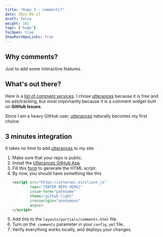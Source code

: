 ```yaml
---
title: "Hugo 3 - comments?"
date: 2022-05-17
draft: false
weight: 102
tags: ['hugo']
TocOpen: true
ShowPostNavLinks: true
---
```


## Why comments?

Just to add some interactive features.

## What's out there?

Here is a [list of comment services](https://gohugo.io/content-management/comments/). 
I chose [utterances](https://github.com/utterance/utterances) because
it is free and no ads/tracking, but most importantly because it is a comment widget built on **GitHub Issues**.

Since I am a heavy GitHub user, [utterances](https://github.com/utterance/utterances) naturally becomes my first choice.


## 3 minutes integration

It takes no time to add [utterances](https://github.com/utterance/utterances) to my site. 

1. Make sure that your repo is public.
2. Install the [Utterances GitHub App](https://github.com/apps/utterances)
3. Fill this [form](https://utteranc.es/) to generate the HTML script.
4. By now, you should have something like this
    ```html
    <script src="https://utteranc.es/client.js"
            repo="[ENTER REPO HERE]"
            issue-term="pathname"
            theme="github-light"
            crossorigin="anonymous"
            async>
    </script>
    ```
5. Add this to the `layouts/partials/comments.html` file. 
6. Turn on the` comments` parameter in your `config.yml` file.
7. Verify everything works locally, and deploys your changes.
